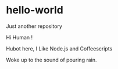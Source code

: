 # hello-world
Just another repository

Hi Human !

Hubot here, I Like Node.js and Coffeescripts

Woke up to the sound of pouring rain.
